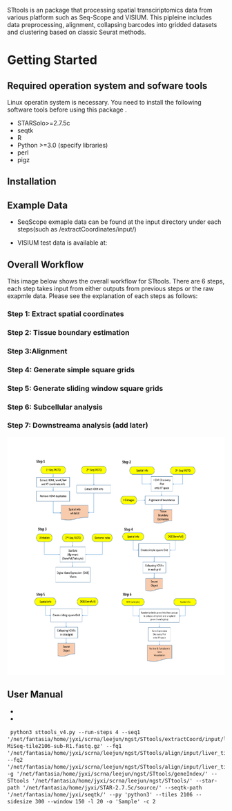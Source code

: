 
STtools is an package that processing spatial transciriptomics data from various platform such as Seq-Scope and VISIUM. This pipleine includes data preprocessing, alignment, collapsing barcodes into 
gridded datasets and clustering based on classic Seurat methods. 
# Getting Started
## Required operation system and sofware tools
Linux operatin system is necessary.
You need to install the following software tools before using this package .
* STARSolo>=2.7.5c
* seqtk
* R 
* Python >=3.0 (specify libraries)
* perl
* pigz
## Installation


## Example Data

* SeqScope exmaple data can be found at the input directory under each steps(such as /extractCoordinates/input/)

* VISIUM test data is available at:

## Overall Workflow

This image below shows the overall workflow for STtools. There are 6 steps, each step takes input from either outputs from previous steps or the raw exapmle data. Please see the explanation of each steps as follows:
### Step 1: Extract spatial coordinates
### Step 2: Tissue boundary estimation
### Step 3:Alignment
### Step 4: Generate simple square grids
### Step 5: Generate sliding window square grids
### Step 6: Subcellular analysis
### Step 7: Downstreama analysis (add later)
<p align="center">
    <img src="Workflow.png" width="700" height="550" />
</p>


## User Manual 
* 
* 
```
 python3 sttools_v4.py --run-steps 4 --seq1 '/net/fantasia/home/jyxi/scrna/leejun/ngst/STtools/extractCoord/input/liver-MiSeq-tile2106-sub-R1.fastq.gz' --fq1 '/net/fantasia/home/jyxi/scrna/leejun/ngst/STtools/align/input/liver_tile2106_sub_R1.fastq.gz' --fq2 '/net/fantasia/home/jyxi/scrna/leejun/ngst/STtools/align/input/liver_tile2106_sub_R2.fastq.gz' -g '/net/fantasia/home/jyxi/scrna/leejun/ngst/STtools/geneIndex/' --STtools '/net/fantasia/home/jyxi/scrna/leejun/ngst/STtools/' --star-path '/net/fantasia/home/jyxi/STAR-2.7.5c/source/' --seqtk-path '/net/fantasia/home/jyxi/seqtk/' --py 'python3' --tiles 2106 --sidesize 300 --window 150 -l 20 -o 'Sample' -c 2
```

